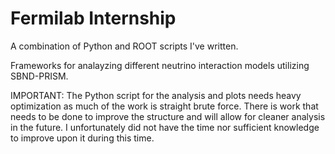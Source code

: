 # Fermilab Internship

A combination of Python and ROOT scripts I've written.


Frameworks for analayzing different neutrino interaction models utilizing SBND-PRISM.


IMPORTANT: The Python script for the analysis and plots needs heavy optimization as much of the work is straight brute force. There is work that needs to be done to improve the structure and will allow for cleaner analysis in the future. I unfortunately did not have the time nor sufficient knowledge to improve upon it during this time.
